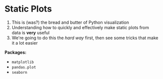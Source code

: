 # Static Plots

1. This is (was?) the bread and butter of Python visualization
2. Understanding how to quickly and effectively make static plots from data is **very** useful
3. We're going to do this the *hard way* first, then see some tricks that make it a lot easier

**Packages:**

- `matplotlib`
- `pandas.plot`
- `seaborn`